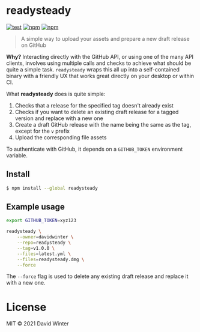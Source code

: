 # readysteady

[![test](https://github.com/davidwinter/readysteady/actions/workflows/test.yml/badge.svg)](https://github.com/davidwinter/readysteady/actions/workflows/test.yml) [![npm](https://img.shields.io/npm/v/readysteady)](https://www.npmjs.com/package/readysteady) [![npm](https://img.shields.io/npm/dw/readysteady)](https://www.npmjs.com/package/readysteady)

> A simple way to upload your assets and prepare a new draft release on GitHub

**Why?** Interacting directly with the GitHub API, or using one of the many API clients, involves using multiple calls and checks to achieve what should be quite a simple task. `readysteady` wraps this all up into a self-contained binary with a friendly UX that works great directly on your desktop or within CI.

What **readysteady** does is quite simple:

1. Checks that a release for the specified tag doesn't already exist
2. Checks if you want to delete an existing draft release for a tagged version and replace with a new one
3. Create a draft GitHub release with the name being the same as the tag, except for the `v` prefix
4. Upload the corresponding file assets

To authenticate with GitHub, it depends on a `GITHUB_TOKEN` environment variable.

## Install

```sh
$ npm install --global readysteady
```

## Example usage

```sh
export GITHUB_TOKEN=xyz123

readysteady \
	--owner=davidwinter \
	--repo=readysteady \
	--tag=v1.0.0 \
	--files=latest.yml \
	--files=readysteady.dmg \
	--force
```

The `--force` flag is used to delete any existing draft release and replace it with a new one.

# License

MIT &copy; 2021 David Winter
